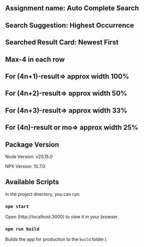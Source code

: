 <!-- Project Description -->

## Assignment name: Auto Complete Search

## Search Suggestion: Highest Occurrence

## Searched Result Card: Newest First

## Max-4 in each row

## For (4n+1)-result=> approx width 100%

## For (4n+2)-result=> approx width 50%

## For (4n+3)-result=> approx width 33%

## For (4n)-result or mo=> approx width 25%

## Package Version

Node Version: v20.15.0

NPX Version: 10.7.0

## Available Scripts

In the project directory, you can run:

### `npm start`

Open (http://localhost:3000) to view it in your browser.

### `npm run build`

Builds the app for production to the `build` folder.\

